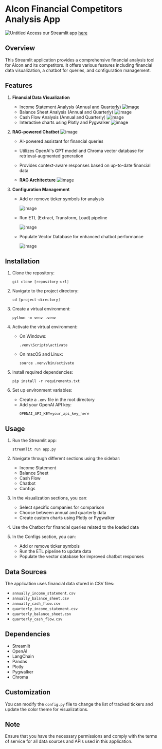 # Alcon Financial Competitors Analysis App
![Untitled](https://github.com/user-attachments/assets/3fb5c7d4-ce5b-46aa-8d89-28afb390555a)
Access our Streamlit app [here](https://alcon-financial-assistant.streamlit.app/)

## Overview
This Streamlit application provides a comprehensive financial analysis tool for Alcon and its competitors. It offers various features including financial data visualization, a chatbot for queries, and configuration management.

## Features
1. **Financial Data Visualization**
   - Income Statement Analysis (Annual and Quarterly)
     ![image](https://github.com/user-attachments/assets/01971893-86b8-4061-9138-8f57518d8979)
   - Balance Sheet Analysis (Annual and Quarterly)
     ![image](https://github.com/user-attachments/assets/8e0d49d9-c5e9-486f-98ef-b8375d0dcdc1)
   - Cash Flow Analysis (Annual and Quarterly)
     ![image](https://github.com/user-attachments/assets/32b3d48c-aa1c-41ff-a063-222ae9f0da2f)
   - Interactive charts using Plotly and Pygwalker
     ![image](https://github.com/user-attachments/assets/f183164c-2b8d-44ea-9f2f-cfb909867f92)

2. **RAG-powered Chatbot**
   ![image](https://github.com/user-attachments/assets/a8cd78bf-dd55-4986-bad7-a3fda456ecd0)
   - AI-powered assistant for financial queries
   - Utilizes OpenAI's GPT model and Chroma vector database for retrieval-augmented generation
   - Provides context-aware responses based on up-to-date financial data
  
   - **RAG Architecture**
   ![image](https://github.com/user-attachments/assets/82fe2c8f-ee92-4b63-81b4-f3f185d97d88)

4. **Configuration Management**
   - Add or remove ticker symbols for analysis

   
     ![image](https://github.com/user-attachments/assets/b53d0722-e8f3-4690-b82a-121414015fd3)
   - Run ETL (Extract, Transform, Load) pipeline
  
     
     ![image](https://github.com/user-attachments/assets/ea618c7b-c98a-4dde-bf20-2098ded081e6)
   - Populate Vector Database for enhanced chatbot performance
  
     
     ![image](https://github.com/user-attachments/assets/558fb045-e678-4734-997c-94ab353d2282)

## Installation

1. Clone the repository:
   ```
   git clone [repository-url]
   ```

2. Navigate to the project directory:
   ```
   cd [project-directory]
   ```

3. Create a virtual environment:
   ```
   python -m venv .venv
   ```

4. Activate the virtual environment:
   - On Windows:
     ```
     .venv\Scripts\activate
     ```
   - On macOS and Linux:
     ```
     source .venv/bin/activate
     ```

5. Install required dependencies:
   ```
   pip install -r requirements.txt
   ```

6. Set up environment variables:
   - Create a `.env` file in the root directory
   - Add your OpenAI API key:
     ```
     OPENAI_API_KEY=your_api_key_here
     ```

## Usage

1. Run the Streamlit app:
   ```
   streamlit run app.py
   ```

2. Navigate through different sections using the sidebar:
   - Income Statement
   - Balance Sheet
   - Cash Flow
   - Chatbot
   - Configs

3. In the visualization sections, you can:
   - Select specific companies for comparison
   - Choose between annual and quarterly data
   - Create custom charts using Plotly or Pygwalker

4. Use the Chatbot for financial queries related to the loaded data

5. In the Configs section, you can:
   - Add or remove ticker symbols
   - Run the ETL pipeline to update data
   - Populate the vector database for improved chatbot responses

## Data Sources

The application uses financial data stored in CSV files:
- `annually_income_statement.csv`
- `annually_balance_sheet.csv`
- `annually_cash_flow.csv`
- `quarterly_income_statement.csv`
- `quarterly_balance_sheet.csv`
- `quarterly_cash_flow.csv`

## Dependencies

- Streamlit
- OpenAI
- LangChain
- Pandas
- Plotly
- Pygwalker
- Chroma

## Customization

You can modify the `config.py` file to change the list of tracked tickers and update the color theme for visualizations.

## Note

Ensure that you have the necessary permissions and comply with the terms of service for all data sources and APIs used in this application.
